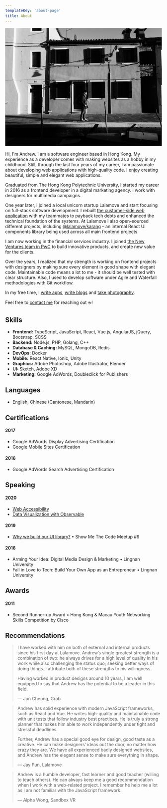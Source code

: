 ```yaml
---
templateKey: 'about-page'
title: About
---
```


![Me](about.jpg)

Hi, I'm Andrew. I am a software engineer based in Hong Kong. My experience as a developer comes with making websites as a hobby in my childhood. Still, through the last four years of my career, I am passionate about developing web applications with high-quality code. I enjoy creating beautiful, simple and elegant web applications.

Graduated from The Hong Kong Polytechnic University, I started my career in 2016 as a frontend developer in a digital marketing agency. I work with designers for multimedia campaigns.

One year later, I joined a local unicorn startup Lalamove and start focusing on full-stack software development. I rebuilt [the customer-side web application](https://web.lalamove.com) with my teammates to payback tech debts and enhanced the technical foundation of the systems. At Lalamove I also open-sourced different projects, including [@lalamove/karang](https://github.com/lalamove/karang) – an internal React UI components library being used across all main frontend projects.

I am now working in the financial services industry. I joined [the New Ventures team in PwC](https://www.pwchk.com/en/services/new-ventures.html) to build innovative products, and create new value for the clients.

Over the years, I realized that my strength is working on frontend projects with designers by making sure every element in good shape with elegant code. Maintainable code means a lot to me - it should be well tested with clear structure. Also, I used to develop software under Agile and Waterfall methodologies with Git workflow.

In my free time, I [write apps](https://github.com/andrewmmc), [write blogs](https://andrewmmc.com) and [take photography](https://vsco.co/andrewmmc).

Feel free to [contact me](mailto:hello@andrewmmc.com) for reaching out ☕!

## Skills

- **Frontend:** TypeScript, JavaScript, React, Vue.js, AngularJS, jQuery, Bootstrap, SCSS
- **Backend:** Node.js, PHP, Golang, C++
- **Database & Caching:** MySQL, MongoDB, Redis
- **DevOps:** Docker
- **Mobile:** React Native, Ionic, Unity
- **Graphics:** Adobe Photoshop, Adobe Illustrator, Blender
- **UI:** Sketch, Adobe XD
- **Marketing:** Google AdWords, Doubleclick for Publishers

## Languages

- English, Chinese (Cantonese, Mandarin)

## Certifications

#### 2017

- Google AdWords Display Advertising Certification
- Google Mobile Sites Certification

#### 2016

- Google AdWords Search Advertising Certification

## Speaking

#### 2020

- [Web Accessibility](https://github.com/andrewmmc/share/blob/master/20200521-web-accessibility/index.pdf)
- [Data Visualization with Observable](https://github.com/andrewmmc/share/blob/master/20200320-observable/index.pdf)

#### 2019

- [Why we build our UI library?](https://github.com/andrewmmc/share/blob/master/20190301-ui-library/README.md) • Show Me The Code Meetup #9

#### 2016

- Arming Your Idea: Digital Media Design & Marketing • Lingnan University
- Fall in Love to Tech: Build Your Own App as an Entrepreneur • Lingnan University

## Awards

#### 2011

- Second Runner-up Award • Hong Kong & Macau Youth Networking Skills Competition by Cisco

## Recommendations

> I have worked with him on both of external and internal products since his first day at Lalamove. Andrew’s single greatest strength is a combination of two: he always drives for a high level of quality in his work while also challenging the status quo; seeking better ways of doing things. I attribute both of these strengths to his willingness.
>
> Having worked in product designs around 10 years, I am well equipped to say that Andrew has the potential to be a leader in this field.
>
> –– Jun Cheong, Grab

> Andrew has solid experience with modern JavaScript frameworks, such as React and Vue. He writes high-quality and maintainable code with unit tests that follow industry best practices. He is truly a strong planner that makes him able to work independently under tight and stressful deadlines.
>
> Further, Andrew has a special good eye for design, good taste as a creative. He can make designers’ ideas out the door, no matter how crazy they are. We have all experienced badly designed websites, and Andrew has the elegant sense to make sure everything in shape.
>
> –– Jay Pun, Lalamove

> Andrew is a humble developer, fast learner and good teacher (willing to teach others). He can always keep me a good recommendation when I work with a web-related project. I remember he help me a lot as I am not familiar with the JavaScript framework.
>
> –– Alpha Wong, Sandbox VR
